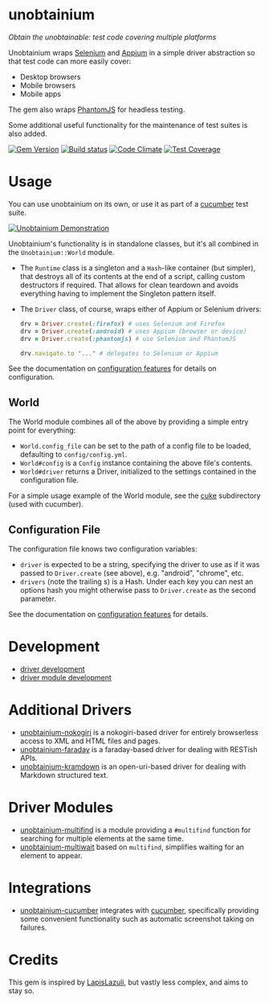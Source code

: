 # unobtainium
*Obtain the unobtainable: test code covering multiple platforms*

Unobtainium wraps [Selenium](https://github.com/SeleniumHQ/selenium) and
[Appium](https://github.com/appium/ruby_lib) in a simple driver abstraction
so that test code can more easily cover:

  - Desktop browsers
  - Mobile browsers
  - Mobile apps

The gem also wraps [PhantomJS](http://phantomjs.org/) for headless testing.

Some additional useful functionality for the maintenance of test suites is
also added.

[![Gem Version](https://badge.fury.io/rb/unobtainium.svg)](https://badge.fury.io/rb/unobtainium)
[![Build status](https://travis-ci.org/jfinkhaeuser/unobtainium.svg?branch=master)](https://travis-ci.org/jfinkhaeuser/unobtainium)
[![Code Climate](https://codeclimate.com/github/jfinkhaeuser/unobtainium/badges/gpa.svg)](https://codeclimate.com/github/jfinkhaeuser/unobtainium)
[![Test Coverage](https://codeclimate.com/github/jfinkhaeuser/unobtainium/badges/coverage.svg)](https://codeclimate.com/github/jfinkhaeuser/unobtainium/coverage)

# Usage

You can use unobtainium on its own, or use it as part of a
[cucumber](https://cucumber.io/) test suite.

[![Unobtainium Demonstration](http://img.youtube.com/vi/82pYWG5uTnM/0.jpg)](http://www.youtube.com/watch?v=82pYWG5uTnM)

Unobtainium's functionality is in standalone classes, but it's all combined in
the `Unobtainium::World` module.

- The `Runtime` class is a singleton and a `Hash`-like container (but simpler),
  that destroys all of its contents at the end of a script, calling custom
  destructors if required. That allows for clean teardown and avoids everything
  having to implement the Singleton pattern itself.
- The `Driver` class, of course, wraps either of Appium or Selenium drivers:

    ```ruby
    drv = Driver.create(:firefox) # uses Selenium and Firefox
    drv = Driver.create(:android) # uses Appium (browser or device)
    drv = Driver.create(:phantomjs) # use Selenium and PhantomJS

    drv.navigate.to "..." # delegates to Selenium or Appium
    ```

See the documentation on [configuration features](docs/CONFIGURATION.md) for
details on configuration.

## World

The World module combines all of the above by providing a simple entry point
for everything:

- `World.config_file` can be set to the path of a config file to be loaded,
  defaulting to `config/config.yml`.
- `World#config` is a `Config` instance containing the above file's contents.
- `World#driver` returns a Driver, initialized to the settings contained in
  the configuration file.

For a simple usage example of the World module, see the [cuke](./cuke)
subdirectory (used with cucumber).

## Configuration File

The configuration file knows two configuration variables:

- `driver` is expected to be a string, specifying the driver to use as if it
  was passed to `Driver.create` (see above), e.g. "android", "chrome", etc.
- `drivers` (note the trailing s) is a Hash. Under each key you can nest an
  options hash you might otherwise pass to `Driver.create` as the second
  parameter.

See the documentation on [configuration features](docs/CONFIGURATION.md) for
details.

# Development

- [driver development](docs/DRIVERS.md)
- [driver module development](docs/DRIVER_MODULES.md)

# Additional Drivers

- [unobtainium-nokogiri](https://github.com/jfinkhaeuser/unobtainium-nokogiri) is
  a nokogiri-based driver for entirely browserless access to XML and HTML files
  and pages.
- [unobtainium-faraday](https://github.com/jfinkhaeuser/unobtainium-faraday) is
  a faraday-based driver for dealing with RESTish APIs.
- [unobtainium-kramdown](https://github.com/jfinkhaeuser/unobtainium-kramdown) is
  an open-uri-based driver for dealing with Markdown structured text.

# Driver Modules

- [unobtainium-multifind](https://github.com/jfinkhaeuser/unobtainium-multifind)
  is a module providing a `#multifind` function for searching for multiple elements
  at the same time.
- [unobtainium-multiwait](https://github.com/jfinkhaeuser/unobtainium-multiwait)
  based on `multifind`, simplifies waiting for an element to appear.
  
# Integrations

- [unobtainium-cucumber](https://github.com/jfinkhaeuser/unobtainium-cucumber)
  integrates with [cucumber](https://cucumber.io), specifically providing some
  convenient functionality such as automatic screenshot taking on failures.

# Credits
This gem is inspired by [LapisLazuli](https://github.com/spriteCloud/lapis-lazuli),
but vastly less complex, and aims to stay so.
